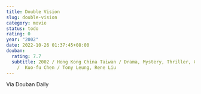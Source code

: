 ```yaml
---
title: Double Vision
slug: double-vision
category: movie
status: todo
rating: 0
year: "2002"
date: 2022-10-26 01:37:45+08:00
douban:
  rating: 7.7
  subtitle: 2002 / Hong Kong China Taiwan / Drama, Mystery, Thriller, Crime
    /  Kuo-fu Chen / Tony Leung, Rene Liu
---
```


Via Douban Daily
